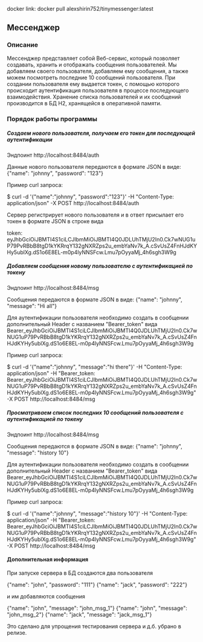 docker link: docker pull alexshirin752/tinymessenger:latest

## Мессенджер
### Описание
Мессенджер представляет собой Веб-сервис, который позволяет создавать, хранить и отображать сообщения пользователей. 
Мы добавляем своего пользователя, добавляем ему сообщения, а также можем посмотреть последние 10 сообщений пользователя. 
При создании пользователя ему выдается токен, с помощью которого происходит аутентификация пользователя в процессе последующего взаимодействия.
Хранение списка пользователей и их сообщений производится в БД Н2, хранящейся в оперативной памяти.

### Порядок работы программы

##### Создаем нового пользователя, получаем его токен для последующей аутентификации

Эндпоинт http://localhost:8484/auth 

Данные нового пользователя передаются в формате JSON в виде: {"name": "johnny", "password": "123"}

Пример curl запроса:

$ curl -d '{"name":"johnny", "password":"123"}' -H "Content-Type: application/json" -X POST http://localhost:8484/auth

Сервер регистрирует нового пользователя и в ответ присылает его токен в формате JSON в строке вида 

token: eyJhbGciOiJBMTI4S1ciLCJlbmMiOiJBMTI4Q0JDLUhTMjU2In0.Ck7wNUG1uP79PvRBbB8tgD1kYKRrqY132gNXRZps2u_embYaNv7k_A.cSvUsZ4FnHJdKYHy5ublXg.dS1o6E8EL-m0p4lyNNSFcw.Lmu7pOyyaMj_4h6sgh3W9g

##### Добавляем сообщения новому пользователю с аутентификацией по токену

Эндпоинт http://localhost:8484/msg 

Сообщения передаются в формате JSON в виде: {"name": "johnny", "message": "Hi all"}

Для аутентификации пользователя необходимо создать в сообщении дополнительный Header с названием "Bearer_token" вида
Bearer_eyJhbGciOiJBMTI4S1ciLCJlbmMiOiJBMTI4Q0JDLUhTMjU2In0.Ck7wNUG1uP79PvRBbB8tgD1kYKRrqY132gNXRZps2u_embYaNv7k_A.cSvUsZ4FnHJdKYHy5ublXg.dS1o6E8EL-m0p4lyNNSFcw.Lmu7pOyyaMj_4h6sgh3W9g

Пример curl запроса:

$ curl -d '{"name":"johnny", "message":"hi there"}' -H "Content-Type: application/json" -H "Bearer_token: Bearer_eyJhbGciOiJBMTI4S1ciLCJlbmMiOiJBMTI4Q0JDLUhTMjU2In0.Ck7wNUG1uP79PvRBbB8tgD1kYKRrqY132gNXRZps2u_embYaNv7k_A.cSvUsZ4FnHJdKYHy5ublXg.dS1o6E8EL-m0p4lyNNSFcw.Lmu7pOyyaMj_4h6sgh3W9g" -X POST http://localhost:8484/msg

##### Просматриваем список последних 10 сообщений пользователя с аутентификацией по токену

Эндпоинт http://localhost:8484/msg 

Сообщения передаются в формате JSON в виде: {"name": "johnny", "message": "history 10"}

Для аутентификации пользователя необходимо создать в сообщении дополнительный Header с названием "Bearer_token" вида
Bearer_eyJhbGciOiJBMTI4S1ciLCJlbmMiOiJBMTI4Q0JDLUhTMjU2In0.Ck7wNUG1uP79PvRBbB8tgD1kYKRrqY132gNXRZps2u_embYaNv7k_A.cSvUsZ4FnHJdKYHy5ublXg.dS1o6E8EL-m0p4lyNNSFcw.Lmu7pOyyaMj_4h6sgh3W9g

Пример curl запроса:

$ curl -d '{"name":"johnny", "message":"history 10"}' -H "Content-Type: application/json" -H "Bearer_token: Bearer_eyJhbGciOiJBMTI4S1ciLCJlbmMiOiJBMTI4Q0JDLUhTMjU2In0.Ck7wNUG1uP79PvRBbB8tgD1kYKRrqY132gNXRZps2u_embYaNv7k_A.cSvUsZ4FnHJdKYHy5ublXg.dS1o6E8EL-m0p4lyNNSFcw.Lmu7pOyyaMj_4h6sgh3W9g" -X POST http://localhost:8484/msg

#### Дополнительная информация

При запуске сервера в БД создаются два пользователя 

{"name": "john", "password": "111"}
{"name": "jack", "password": "222"}

и им добавляются сообщения

{"name": "john", "message": "john_msg_1"} 
{"name": "john", "message": "john_msg_2"} 
{"name": "jack", "message": "jack_msg_1"}

Это сделано для упрощения тестирования сервера и д.б. убрано в релизе.
